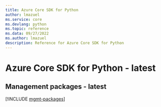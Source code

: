 ```yaml
---
title: Azure Core SDK for Python
author: lmazuel
ms.service: core
ms.devlang: python
ms.topic: reference
ms.data: 09/27/2022
ms.author: lmazuel
description: Reference for Azure Core SDK for Python
---
```

# Azure Core SDK for Python - latest

## Management packages - latest
[!INCLUDE [mgmt-packages](core-mgmt-index.md)]